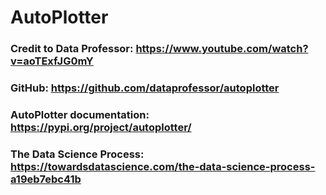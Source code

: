 # AutoPlotter
### Credit to Data Professor: https://www.youtube.com/watch?v=aoTExfJG0mY
### GitHub: https://github.com/dataprofessor/autoplotter
### AutoPlotter documentation: https://pypi.org/project/autoplotter/
### The Data Science Process: https://towardsdatascience.com/the-data-science-process-a19eb7ebc41b

